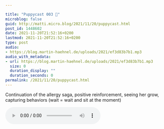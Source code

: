 ```yaml
---

title: "Puppycast 003 🐶"
microblog: false
guid: http://matti.micro.blog/2021/11/20/puppycast.html
post_id: 1448602
date: 2021-11-20T21:52:16+0200
lastmod: 2021-11-20T21:52:16+0200
type: post
audio:
- https://blog.martin-haehnel.de/uploads/2021/ef3d83b7b1.mp3
audio_with_metadata:
- url: https://blog.martin-haehnel.de/uploads/2021/ef3d83b7b1.mp3
  size: 0
  duration_display: ""
  duration_seconds: 0
permalink: /2021/11/20/puppycast.html
---
```

Continuation of the allergy saga, positive reinforcement, seeing her grow, capturing behaviors (wait = wait and sit at the moment)

<audio controls="controls" src="https://blog.martin-haehnel.de/uploads/2021/ef3d83b7b1.mp3" preload="metadata" />
